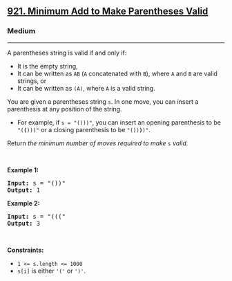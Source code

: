 <h2><a href="https://leetcode.com/problems/minimum-add-to-make-parentheses-valid/">921. Minimum Add to Make Parentheses Valid</a></h2><h3>Medium</h3><hr><div style="user-select: auto;"><p style="user-select: auto;">A parentheses string is valid if and only if:</p>

<ul style="user-select: auto;">
	<li style="user-select: auto;">It is the empty string,</li>
	<li style="user-select: auto;">It can be written as <code style="user-select: auto;">AB</code> (<code style="user-select: auto;">A</code> concatenated with <code style="user-select: auto;">B</code>), where <code style="user-select: auto;">A</code> and <code style="user-select: auto;">B</code> are valid strings, or</li>
	<li style="user-select: auto;">It can be written as <code style="user-select: auto;">(A)</code>, where <code style="user-select: auto;">A</code> is a valid string.</li>
</ul>

<p style="user-select: auto;">You are given a parentheses string <code style="user-select: auto;">s</code>. In one move, you can insert a parenthesis at any position of the string.</p>

<ul style="user-select: auto;">
	<li style="user-select: auto;">For example, if <code style="user-select: auto;">s = "()))"</code>, you can insert an opening parenthesis to be <code style="user-select: auto;">"(<strong style="user-select: auto;">(</strong>)))"</code> or a closing parenthesis to be <code style="user-select: auto;">"())<strong style="user-select: auto;">)</strong>)"</code>.</li>
</ul>

<p style="user-select: auto;">Return <em style="user-select: auto;">the minimum number of moves required to make </em><code style="user-select: auto;">s</code><em style="user-select: auto;"> valid</em>.</p>

<p style="user-select: auto;">&nbsp;</p>
<p style="user-select: auto;"><strong style="user-select: auto;">Example 1:</strong></p>

<pre style="user-select: auto;"><strong style="user-select: auto;">Input:</strong> s = "())"
<strong style="user-select: auto;">Output:</strong> 1
</pre>

<p style="user-select: auto;"><strong style="user-select: auto;">Example 2:</strong></p>

<pre style="user-select: auto;"><strong style="user-select: auto;">Input:</strong> s = "((("
<strong style="user-select: auto;">Output:</strong> 3
</pre>

<p style="user-select: auto;">&nbsp;</p>
<p style="user-select: auto;"><strong style="user-select: auto;">Constraints:</strong></p>

<ul style="user-select: auto;">
	<li style="user-select: auto;"><code style="user-select: auto;">1 &lt;= s.length &lt;= 1000</code></li>
	<li style="user-select: auto;"><code style="user-select: auto;">s[i]</code> is either <code style="user-select: auto;">'('</code> or <code style="user-select: auto;">')'</code>.</li>
</ul>
</div>